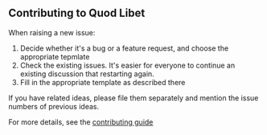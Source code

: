 Contributing to Quod Libet
--------------------------

When raising a new issue:
 1. Decide whether it's a bug or a feature request, and choose the appropriate tepmlate
 1. Check the existing issues. It's easier for everyone to continue an existing discussion that restarting again.
 1. Fill in the appropriate template as described there

If you have related ideas, please file them separately and mention
the issue numbers of previous ideas.

For more details, see the [contributing guide](../quodlibet/docs/development/contributing.rst)
